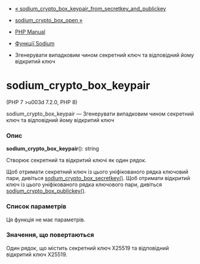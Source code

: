 - [«
sodium_crypto_box_keypair_from_secretkey_and_publickey](function.sodium-crypto-box-keypair-from-secretkey-and-publickey.md)
- [sodium_crypto_box_open »](function.sodium-crypto-box-open.md)

- [PHP Manual](index.md)
- [Функції Sodium](ref.sodium.md)
- Згенерувати випадковим чином секретний ключ та відповідний йому
відкритий ключ

# sodium_crypto_box_keypair

(PHP 7 \>u003d 7.2.0, PHP 8)

sodium_crypto_box_keypair — Згенерувати випадковим чином секретний
ключ та відповідний йому відкритий ключ

### Опис

**sodium_crypto_box_keypair**(): string

Створює секретний та відкритий ключі як один рядок.

Щоб отримати секретний ключ із цього уніфікованого рядка ключовий
пари, дивіться
[sodium_crypto_box_secretkey()](function.sodium-crypto-box-secretkey.md).
Щоб отримати відкритий ключ із цього уніфікованого рядка ключового
пари, дивіться
[sodium_crypto_box_publickey()](function.sodium-crypto-box-publickey.md).

### Список параметрів

Ця функція не має параметрів.

### Значення, що повертаються

Один рядок, що містить секретний ключ X25519 та відповідний відкритий
ключ X25519.
